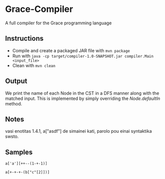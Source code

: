 # Grace-Compiler
A full compiler for the Grace programming language

## Instructions
 * Compile and create a packaged JAR file with `mvn package`
 * Run with `java -cp target/compiler-1.0-SNAPSHOT.jar compiler.Main <input_file>`
 * Clean with `mvn clean`

## Output
We print the name of each Node in the CST in a DFS manner along with the
matched input. This is implemented by simply overriding the *Node.defaultIn* method.

## Notes
vasi enotitas 1.4.1, a["asdf"] de simainei kati, parolo pou einai syntaktika swsto.

## Samples
`a['a'][++--(1-+-1)]`

`a[+-+-+-(b["c"[2]])]`
